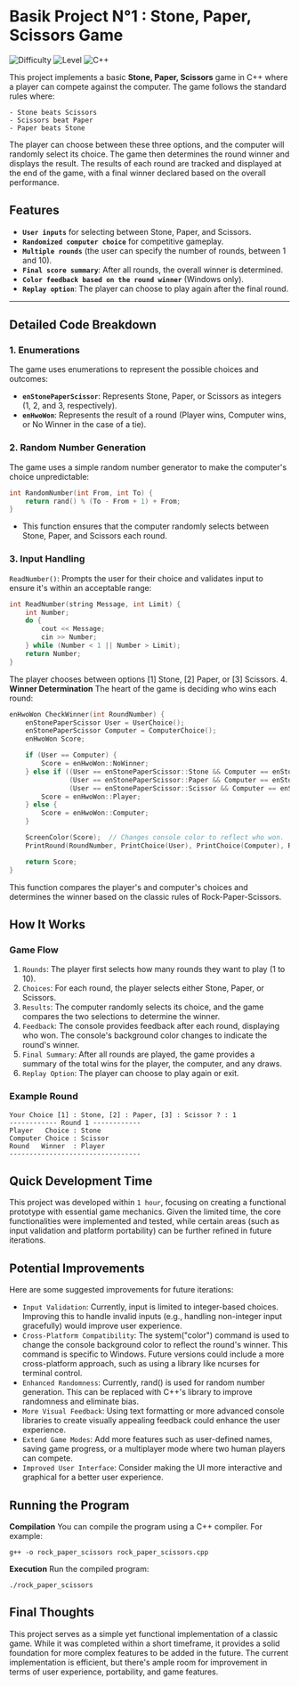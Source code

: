 # Basik Project N°1 : Stone, Paper, Scissors Game
![Difficulty](https://img.shields.io/badge/Project-Easy-8A2BE2)
![Level](https://img.shields.io/badge/Order-First%20C++%20Project-32CD32)
![C++](https://img.shields.io/badge/C%2B%2B-Beginner%20Friendly-00599C)

This project implements a basic **Stone, Paper, Scissors** game in C++ where a player can compete against the computer. The game follows the standard rules where:
```
- Stone beats Scissors
- Scissors beat Paper
- Paper beats Stone
```
The player can choose between these three options, and the computer will randomly select its choice. The game then determines the round winner and displays the result. The results of each round are tracked and displayed at the end of the game, with a final winner declared based on the overall performance.

## Features
- **`User inputs`** for selecting between Stone, Paper, and Scissors.
- **`Randomized computer choice`** for competitive gameplay.
- **`Multiple rounds`** (the user can specify the number of rounds, between 1 and 10).
- **`Final score summary`**: After all rounds, the overall winner is determined.
- **`Color feedback based on the round winner`** (Windows only).
- **`Replay option`**: The player can choose to play again after the final round.

---

## Detailed Code Breakdown

### 1. **Enumerations**

The game uses enumerations to represent the possible choices and outcomes:
- **`enStonePaperScissor`**: Represents Stone, Paper, or Scissors as integers (1, 2, and 3, respectively).
- **`enHwoWon`**: Represents the result of a round (Player wins, Computer wins, or No Winner in the case of a tie).

### 2. **Random Number Generation**

The game uses a simple random number generator to make the computer's choice unpredictable:
```cpp
int RandomNumber(int From, int To) {
    return rand() % (To - From + 1) + From;
}
```
- This function ensures that the computer randomly selects between Stone, Paper, and Scissors each round.

### 3. **Input Handling**
`ReadNumber()`: Prompts the user for their choice and validates input to ensure it's within an acceptable range:
```Cpp
int ReadNumber(string Message, int Limit) {
    int Number;
    do {
        cout << Message;
        cin >> Number;
    } while (Number < 1 || Number > Limit);
    return Number;
}
```
The player chooses between options [1] Stone, [2] Paper, or [3] Scissors.
4. **Winner Determination**
The heart of the game is deciding who wins each round:
```Cpp
enHwoWon CheckWinner(int RoundNumber) {
    enStonePaperScissor User = UserChoice();
    enStonePaperScissor Computer = ComputerChoice();
    enHwoWon Score;

    if (User == Computer) {
        Score = enHwoWon::NoWinner;
    } else if ((User == enStonePaperScissor::Stone && Computer == enStonePaperScissor::Scissor) ||
               (User == enStonePaperScissor::Paper && Computer == enStonePaperScissor::Stone) ||
               (User == enStonePaperScissor::Scissor && Computer == enStonePaperScissor::Paper)) {
        Score = enHwoWon::Player;
    } else {
        Score = enHwoWon::Computer;
    }

    ScreenColor(Score);  // Changes console color to reflect who won.
    PrintRound(RoundNumber, PrintChoice(User), PrintChoice(Computer), RoundWinnerName(Score));

    return Score;
}
```

This function compares the player's and computer's choices and determines the winner based on the classic rules of Rock-Paper-Scissors.

## How It Works
### **Game Flow**
1. `Rounds`: The player first selects how many rounds they want to play (1 to 10).
2. `Choices`: For each round, the player selects either Stone, Paper, or Scissors.
3. `Results`: The computer randomly selects its choice, and the game compares the two selections to determine the winner.
4. `Feedback`: The console provides feedback after each round, displaying who won. The console's background color changes to indicate the round's winner.
5. `Final Summary`: After all rounds are played, the game provides a summary of the total wins for the player, the computer, and any draws.
6. `Replay Option`: The player can choose to play again or exit.

### **Example Round**
```
Your Choice [1] : Stone, [2] : Paper, [3] : Scissor ? : 1
------------ Round 1 ------------ 
Player   Choice : Stone
Computer Choice : Scissor
Round   Winner  : Player
---------------------------------
```
## Quick Development Time
This project was developed within `1 hour`, focusing on creating a functional prototype with essential game mechanics. Given the limited time, the core functionalities were implemented and tested, while certain areas (such as input validation and platform portability) can be further refined in future iterations.

## Potential Improvements
Here are some suggested improvements for future iterations:

* `Input Validation`: Currently, input is limited to integer-based choices. Improving this to handle invalid inputs (e.g., handling non-integer input gracefully) would improve user experience.
* `Cross-Platform Compatibility`: The system("color") command is used to change the console background color to reflect the round's winner. This command is specific to Windows. Future versions could include a more cross-platform approach, such as using a library like ncurses for terminal control.
* `Enhanced Randomness`: Currently, rand() is used for random number generation. This can be replaced with C++'s <random> library to improve randomness and eliminate bias.
* `More Visual Feedback`: Using text formatting or more advanced console libraries to create visually appealing feedback could enhance the user experience.
* `Extend Game Modes`: Add more features such as user-defined names, saving game progress, or a multiplayer mode where two human players can compete.
* `Improved User Interface`: Consider making the UI more interactive and graphical for a better user experience.

## Running the Program
**Compilation**
You can compile the program using a C++ compiler. For example:
```
g++ -o rock_paper_scissors rock_paper_scissors.cpp
```
**Execution**
Run the compiled program:
```
./rock_paper_scissors
```

## Final Thoughts
This project serves as a simple yet functional implementation of a classic game. While it was completed within a short timeframe, it provides a solid foundation for more complex features to be added in the future. The current implementation is efficient, but there's ample room for improvement in terms of user experience, portability, and game features.